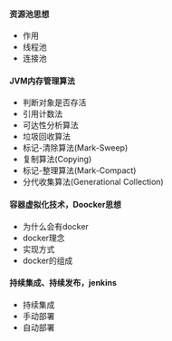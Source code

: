 #### 资源池思想
- 作用
- 线程池
- 连接池

#### JVM内存管理算法
- 判断对象是否存活
- 引用计数法
- 可达性分析算法
- 垃圾回收算法
- 标记-清除算法(Mark-Sweep)
- 复制算法(Copying)
- 标记-整理算法(Mark-Compact)
- 分代收集算法(Generational Collection)

#### 容器虚拟化技术，Doocker思想
- 为什么会有docker
- docker理念
- 实现方式
- docker的组成

#### 持续集成、持续发布，jenkins
- 持续集成
- 手动部署
- 自动部署